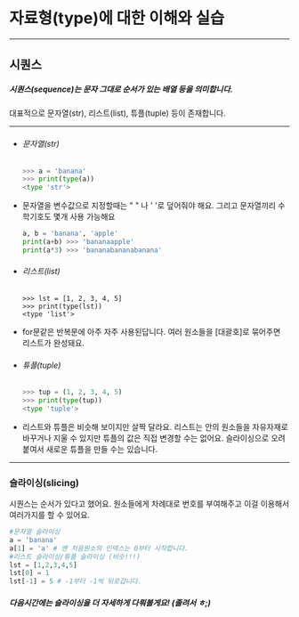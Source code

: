 # 자료형(type)에 대한 이해와 실습

---

## 시퀀스

##### 시퀀스(sequence)는 문자 그대로 *순서가 있는* 배열 등을 의미합니다.

대표적으로 문자열(str), 리스트(list), 튜플(tuple) 등이 존재합니다.

---

- ###### 문자열(str)
  
  ```python
  >>> a = 'banana'
  >>> print(type(a))
  <type 'str'>
  ```
* 문자열을 변수값으로 지정할때는 " " 나 ' '로 덮어줘야 해요. 그리고 문자열끼리 수학기호도 몇개 사용 가능해요
  
  ```python
  a, b = 'banana', 'apple'
  print(a+b) >>> 'bananaapple'
  print(a*3) >>> 'bananabananabanana'
  ```

* ###### 리스트(list)
  
  ```
  >>> lst = [1, 2, 3, 4, 5]
  >>> print(type(lst))
  <type 'list'>
  ```
- for문같은 반복문에 아주 자주 사용된답니다. 여러 원소들을 [대괄호]로 묶어주면 리스트가 완성돼요.

- ###### 튜플(tuple)
  
  ```python
  >>> tup = (1, 2, 3, 4, 5)
  >>> print(type(tup))
  <type 'tuple'>
  ```

- 리스트와 튜플은 비슷해 보이지만 살짝 달라요. 리스트는 안의 원소들을 자유자재로 바꾸거나 지울 수 있지만 튜플의 값은 직접 변경할 수는 없어요. 슬라이싱으로 오려 붙여서 새로운 튜플을 만들 수는 있습니다.

---

### 슬라이싱(slicing)

시퀀스는 순서가 있다고 했어요. 원소들에게 차례대로 번호를 부여해주고 이걸 이용해서 여러가지를 할 수 있어요.

```python
#문자열 슬라이싱
a = 'banana'
a[1] = 'a' # 맨 처음원소의 인덱스는 0부터 시작합니다.
#리스트 슬라이싱/튜플 슬라이싱 (비슷!!!)
lst = [1,2,3,4,5]
lst[0] = 1
lst[-1] = 5 # -1부터 -1씩 뒤로갑니다.
```



##### 다음시간에는 슬라이싱을 더 자세하게 다뤄볼게요! (졸려서 ㅎ;)
